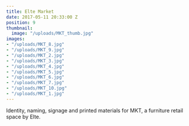 ```yaml
---
title: Elte Market
date: 2017-05-11 20:33:00 Z
position: 9
thumbnail:
  image: "/uploads/MKT_thumb.jpg"
images:
- "/uploads/MKT_8.jpg"
- "/uploads/MKT_9.jpg"
- "/uploads/MKT_2.jpg"
- "/uploads/MKT_3.jpg"
- "/uploads/MKT_4.jpg"
- "/uploads/MKT_5.jpg"
- "/uploads/MKT_6.jpg"
- "/uploads/MKT_7.jpg"
- "/uploads/MKT_10.jpg"
- "/uploads/MKT_1.jpg"
---
```


Identity, naming, signage and printed materials for MKT, a furniture retail space by Elte.